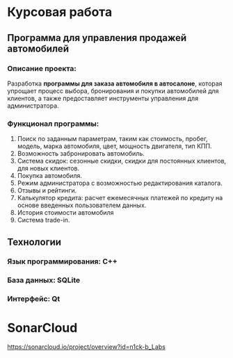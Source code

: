 # Курсовая работа 
## Программа для управления продажей автомобилей
### Описание проекта:
Разработка **программы для заказа автомобиля в автосалоне**, которая упрощает процесс выбора, бронирования и покупки автомобилей для клиентов, а также предоставляет инструменты управления для администратора.
### Функционал программы:
1. Поиск по заданным параметрам, таким как стоимость, пробег, модель, марка автомобиля, цвет, мощность двигателя, тип КПП.
2. Возможность забронировать автомобиль.
3. Система скидок: сезонные скидки, скидки для постоянных клиентов, для новых клиентов.
4. Покупка автомобиля.
5. Режим администратора с возможностью редактирования каталога.
7. Отзывы и рейтинги.
8. Калькулятор кредита: расчет ежемесячных платежей по кредиту на основе введенных пользователем данных.
9. История стоимости автомобиля
10. Система trade-in.

## Технологии
### **Язык программирования:** C++
### **База данных:** SQLite
### **Интерфейс:** Qt
# SonarCloud
https://sonarcloud.io/project/overview?id=n1ck-b_Labs
